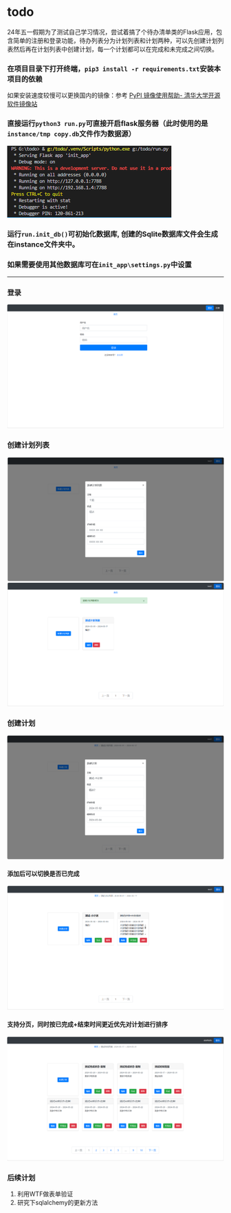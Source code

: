 # todo
24年五一假期为了测试自己学习情况，尝试着搞了个待办清单类的Flask应用，包含简单的注册和登录功能，待办列表分为计划列表和计划两种，可以先创建计划列表然后再在计划列表中创建计划，每一个计划都可以在完成和未完成之间切换。

### 在项目目录下打开终端，`pip3 install -r requirements.txt`安装本项目的依赖

如果安装速度较慢可以更换国内的镜像：参考 [PyPI 镜像使用帮助- 清华大学开源软件镜像站](https://mirrors.tuna.tsinghua.edu.cn/help/pypi/)

### 直接运行`python3 run.py`可直接开启flask服务器（此时使用的是`instance/tmp copy.db`文件作为数据源）
![](img/run.png)

### 运行`run.init_db()`可初始化数据库, 创建的Sqlite数据库文件会生成在instance文件夹中。

### 如果需要使用其他数据库可在`init_app\settings.py`中设置

---

### 登录
![登录](img/login.png)

### 创建计划列表
![创建计划列表](img/addlist.png)
![](img/addlist_success.png)

### 创建计划
![alt text](img/addplan.png)

#### 添加后可以切换是否已完成
![alt text](img/addplan_success.png)

#### 支持分页，同时按已完成+结束时间更近优先对计划进行排序
![alt text](img/addplan_paginate.png)

### 后续计划

1. 利用WTF做表单验证
2. 研究下sqlalchemy的更新方法
